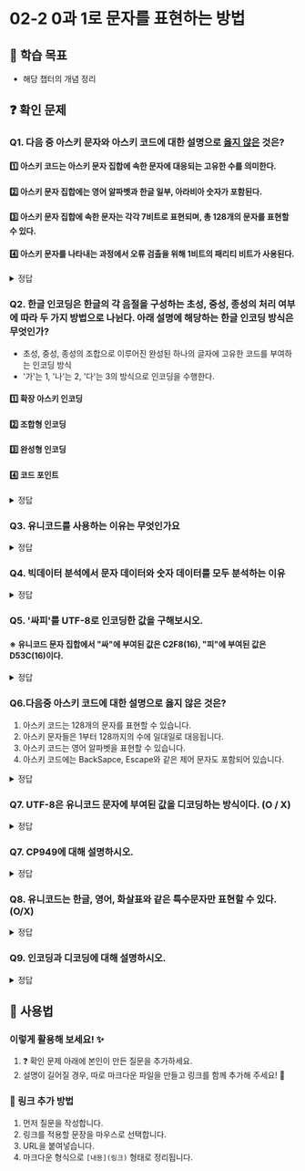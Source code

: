 # 02-2 0과 1로 문자를 표현하는 방법

## 📌 학습 목표
- 해당 챕터의 개념 정리

## ❓ 확인 문제

### Q1. 다음 중 아스키 문자와 아스키 코드에 대한 설명으로 <U>옳지 않은</U> 것은?

#### 1️⃣ 아스키 코드는 아스키 문자 집합에 속한 문자에 대응되는 고유한 수를 의미한다.

#### 2️⃣ 아스키 문자 집합에는 영어 알파벳과 한글 일부, 아라비아 숫자가 포함된다.

#### 3️⃣ 아스키 문자 집합에 속한 문자는 각각 7비트로 표현되며, 총 128개의 문자를 표현할 수 있다.

#### 4️⃣ 아스키 문자를 나타내는 과정에서 오류 검출을 위해 1비트의 패리티 비트가 사용된다.

<details>
<summary>정답</summary>

#### 2️⃣ 아스키 문자 집합에는 영어 알파벳과 한글 일부, 아라비아 숫자가 포함된다.

- 아스키 문자 집합에는 영어 알파벳과 아라비아 숫자, 그리고 일부 특수 문자 등이 포함되어 있으나 한글은 포함되어 있지 않아 표현이 불가합니다.

---

</details>

### Q2. 한글 인코딩은 한글의 각 음절을 구성하는 초성, 중성, 종성의 처리 여부에 따라 두 가지 방법으로 나뉜다. 아래 설명에 해당하는 한글 인코딩 방식은 무엇인가?

- 초성, 중성, 종성의 조합으로 이루어진 완성된 하나의 글자에 고유한 코드를 부여하는 인코딩 방식
- '가'는 1, '나'는 2, '다'는 3의 방식으로 인코딩을 수행한다.

#### 1️⃣ 확장 아스키 인코딩

#### 2️⃣ 조합형 인코딩

#### 3️⃣ 완성형 인코딩

#### 4️⃣ 코드 포인트

<details>
<summary>정답</summary>

#### 3️⃣ 완성형 인코딩

- 한글 인코딩에는 완성형 인코딩과 조합형 인코딩이 존재합니다.

    - 완성형 인코딩 : 초성, 중성, 종성의 조합으로 이루어진 완성된 하나의 글자에 고유한 코드를 부여하는 인코딩 방식.
    - 조합형 인코딩 : 초성, 중성, 종성에 해당하는 코드를 합하여 각 글자의 코드를 만드는 인코딩 방식.

---

</details>

### **Q3. 유니코드를 사용하는 이유는 무엇인가요**

<details>
<summary>정답</summary>

### **전 세계의 다양한 문자를 하나의 통일된 방식으로 표현하기 위해**

#### **기존 문자 인코딩의 한계**
- 초창기 컴퓨터는 **ASCII 체계**를 사용했지만, 영어 이외의 언어를 표현할 수 없었음
- 국가별로 다른 문자 인코딩 체계를 사용하여 **문자 호환성이 낮고 데이터 손상이 발생**하는 문제가 있었음

---
### **유니코드의 장점**
- **다국어 지원**: 하나의 문서에서 여러 언어를 혼합하여 사용 가능
- **문자 깨짐 방지**: 인코딩이 통일되면서 **데이터 손실과 깨짐 문제 해결**
- **글로벌 소프트웨어 개발 용이**: 한 개의 표준을 사용하면, OS나 시스템 간 문자 처리 일관성이 유지됨

---

</details>


### **Q4. 빅데이터 분석에서 문자 데이터와 숫자 데이터를 모두 분석하는 이유**  

<details>  
<summary>정답</summary>  

- **숫자 데이터**로는 **데이터의 패턴**은 찾을 수 있지만, **이유를 분석**하기 어렵기 때문  

- **문자 데이터**로는 데이터의 패턴이 **발생하는 원인**을 찾을 수 있음

---
#### **숫자 데이터(정량 데이터)의 한계**  
- 숫자는 **구체적인 패턴과 트렌드를 찾는 데 유용**  
- 하지만 **패턴이 발생하는 원인(이유)은 숫자 데이터만으로 알기 어려움** 

#### **문자 데이터를 숫자로 변환하는 기법 (자연어 처리, NLP)**  
- AI와 머신러닝에서는 문자 데이터를 **숫자로 변환**하여 분석  
- **텍스트 감성 분석**: 긍정(1), 부정(0)으로 변환하여 감정 분석  
- **토픽 모델링**: 자주 등장하는 단어를 숫자로 변환하여 핵심 주제 분석  
- **워드 임베딩**: 문장을 벡터(숫자 배열)로 변환하여 AI 모델이 이해할 수 있도록 처리  
---

</details>

### Q5. '싸피'를 UTF-8로 인코딩한 값을 구해보시오. 
#### ※ 유니코드 문자 집합에서 "싸"에 부여된 값은 C2F8(16), "피"에 부여된 값은 D53C(16)이다.

<details>  
<summary>정답</summary>  

#### EC 8B B8 ED 94 BC(16)

**풀이**

#### 1. "싸" 단어를 UTF-8로 변환하는 과정
#### -> C2F8(16) = 1100 0010 1111 1000(2)
#### -> 한글의 경우 1110xxxx 10xxxxxx 10xxxxxx로 나누어서 변환함(3바이트)
#### -> 인코딩 값 : 11101100 10001011 10111000 -> EC 8B B8

#### 2. "피" 단어를 UTF-8로 변환하는 과정
#### -> D53C(16) = 1101 0101 0011 1100(2)
#### -> 한글의 경우 1110xxxx 10xxxxxx 10xxxxxx로 나누어서 변환함(3바이트)
#### -> 인코딩 값 : 11101101 10010100 10111100 -> ED 94 BC

$$$$
</details>

### Q6.다음중 아스키 코드에 대한 설명으로 옳지 않은 것은?

1. 아스키 코드는 128개의 문자를 표현할 수 있습니다.
2. 아스키 문자들은 1부터 128까지의 수에 일대일로 대응됩니다.
3. 아스키 코드는 영어 알파벳을 표현할 수 있습니다.
4. 아스키 코드에는 BackSapce, Escape와 같은 제어 문자도 포함되어 있습니다.


<details>
<summary>정답</summary>

정답: **2. 아스키 문자들은 1부터 128까지의 수에 일대일로 대응됩니다 (X)**

아스키 코드는 **0부터 127까지(총 128개)**의 값을 사용합니다.

아스키 코드에는 **제어 문자(예: Backspace, Escape)**와 **표준 출력 가능한 문자(영어 알파벳, 숫자, 특수 기호 등)**가 포함됩니다.
</details>

### Q7. UTF-8은 유니코드 문자에 부여된 값을 디코딩하는 방식이다. (O / X)

<details>
<summary>정답</summary>

정답: **(X)**

UTF-8은 유니코드 문자를 **인코딩**하는 방식입니다.

인코딩(Encoding)은 문자를 이진수로 변환하는 과정이고,
디코딩(Decoding)은 이진수를 다시 문자로 변환하는 과정입니다.


</details>

### Q7. CP949에 대해 설명하시오.

<details>
<summary>정답</summary>

#### CP949는 EUC-KR의 문자집합보다 더 많은 문자를 포함한 문자집합이다. 즉 EUC-KR의 확장된 버전이다. 하지만 이마저도 한글 전체를 표현하기엔 넉넉한 양이 아니라고 한다.

</details>

### Q8. 유니코드는 한글, 영어, 화살표와 같은 특수문자만 표현할 수 있다. (O/X)

<details>
<summary>정답</summary>

정답: X
이유 : 이모티콘까지 포함가능하다.
</details>

### Q9. 인코딩과 디코딩에 대해 설명하시오.

<details>
<summary>정답</summary>

인코딩 : 문자를 0과 1로 변환하는 과정
디코딩 : 인코딩의 반대 과정으로 0과 1로 이뤄진 문자 코드를 사람이 이해할 수 있는 문자로 변환하는 과정
</details>

## 📝 사용법  
### 이렇게 활용해 보세요! ✨  
1. ❓ 확인 문제 아래에 본인이 만든 질문을 추가하세요.  
2. 설명이 길어질 경우, 따로 마크다운 파일을 만들고 링크를 함께 추가해 주세요! 🔗  

### 🔗 링크 추가 방법  
1. 먼저 질문을 작성합니다.  
2. 링크를 적용할 문장을 마우스로 선택합니다.  
3. URL을 붙여넣습니다.  
4. 마크다운 형식으로 `[내용](링크)` 형태로 정리됩니다.  
